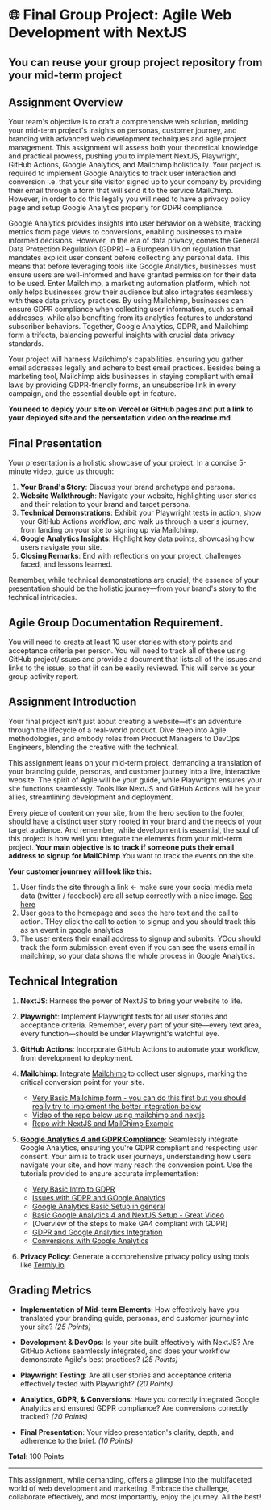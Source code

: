 # 🌐 **Final Group Project: Agile Web Development with NextJS**

## **You can reuse your group project repository from your mid-term project**

## **Assignment Overview**

Your team's objective is to craft a comprehensive web solution, melding your mid-term project's insights on personas, customer journey, and branding with advanced web development techniques and agile project management. This assignment will assess both your theoretical knowledge and practical prowess, pushing you to implement NextJS, Playwright, GitHub Actions, Google Analytics, and Mailchimp holistically.  Your project is required to implement Google Analytics to track user interaction and conversion i.e. that your site visitor signed up to your company by providing their email through a form that will send it to the service MailChimp.  However, in order to do this legally you will need to have a privacy policy page and setup Google Analytics properly for GDPR compliance.

Google Analytics provides insights into user behavior on a website, tracking metrics from page views to conversions, enabling businesses to make informed decisions. However, in the era of data privacy, comes the General Data Protection Regulation (GDPR) – a European Union regulation that mandates explicit user consent before collecting any personal data. This means that before leveraging tools like Google Analytics, businesses must ensure users are well-informed and have granted permission for their data to be used. Enter Mailchimp, a marketing automation platform, which not only helps businesses grow their audience but also integrates seamlessly with these data privacy practices. By using Mailchimp, businesses can ensure GDPR compliance when collecting user information, such as email addresses, while also benefiting from its analytics features to understand subscriber behaviors. Together, Google Analytics, GDPR, and Mailchimp form a trifecta, balancing powerful insights with crucial data privacy standards.

Your project will harness Mailchimp's capabilities, ensuring you gather email addresses legally and adhere to best email practices. Besides being a marketing tool, Mailchimp aids businesses in staying compliant with email laws by providing GDPR-friendly forms, an unsubscribe link in every campaign, and the essential double opt-in feature.

**You need to deploy your site on Vercel or GitHub pages and put a link to your deployed site and the persentation video on the readme.md**

## **Final Presentation**

Your presentation is a holistic showcase of your project. In a concise 5-minute video, guide us through:

1. **Your Brand's Story**: Discuss your brand archetype and persona.
2. **Website Walkthrough**: Navigate your website, highlighting user stories and their relation to your brand and target persona.
3. **Technical Demonstrations**: Exhibit your Playwright tests in action, show your GitHub Actions workflow, and walk us through a user's journey, from landing on your site to signing up via Mailchimp.
4. **Google Analytics Insights**: Highlight key data points, showcasing how users navigate your site.
5. **Closing Remarks**: End with reflections on your project, challenges faced, and lessons learned.

Remember, while technical demonstrations are crucial, the essence of your presentation should be the holistic journey—from your brand's story to the technical intricacies.


## Agile Group Documentation Requirement.
You will need to create at least 10 user stories with story points and acceptance criteria per person.  You will need to track all of these using GitHub project/issues and provide a document that lists all of the issues and links to the issue, so that iit can be easily reviewed.  This will serve as your group activity report.

## **Assignment Introduction**

Your final project isn't just about creating a website—it's an adventure through the lifecycle of a real-world product. Dive deep into Agile methodologies, and embody roles from Product Managers to DevOps Engineers, blending the creative with the technical. 

This assignment leans on your mid-term project, demanding a translation of your branding guide, personas, and customer journey into a live, interactive website. The spirit of Agile will be your guide, while Playwright ensures your site functions seamlessly. Tools like NextJS and GitHub Actions will be your allies, streamlining development and deployment.

Every piece of content on your site, from the hero section to the footer, should have a distinct user story rooted in your brand and the needs of your target audience. And remember, while development is essential, the soul of this project is how well you integrate the elements from your mid-term project.  **Your main objective is to track if someone puts their email address to signup for MailChimp**  You want to track the events on the site.

**Your customer jounrney will look like this:**

1. User finds the site through a link <- make sure your social media meta data (twitter / facebook) are all setup correctly with a nice image. [See here](https://www.youtube.com/watch?v=AIbSlwz2u5I)
2. User goes to the homepage and sees the hero text and the call to action.  THey click the call to action to signup and you should track this as an event in google analytics
3. The user enters their email address to signup and submits.  YOou should track the form submission event even if you can see the users email in mailchimp, so your data shows the whole process in Google Analytics.

## **Technical Integration**

1. **NextJS**: Harness the power of NextJS to bring your website to life.
2. **Playwright**: Implement Playwright tests for all user stories and acceptance criteria. Remember, every part of your site—every text area, every function—should be under Playwright's watchful eye.
3. **GitHub Actions**: Incorporate GitHub Actions to automate your workflow, from development to deployment.
4. **Mailchimp**: Integrate [Mailchimp](https://mailchimp.com) to collect user signups, marking the critical conversion point for your site.
    - [Very Basic Mailchimp form - you can do this first but you should really try to implement the better integration below ](https://www.youtube.com/watch?v=3fF57uIWYIg)
    - [Video of the repo below using mailchimp and nextjs](https://www.youtube.com/watch?v=wcG6xNe10Y4)
    - [Repo with NextJS and MailChimp Example](https://github.com/ebraj/Newsletter)
5. **[Google Analytics 4 and GDPR Compliance](https://developers.google.com/analytics/devguides/collection/ga4)**: Seamlessly integrate Google Analytics, ensuring you're GDPR compliant and respecting user consent. Your aim is to track user journeys, understanding how users navigate your site, and how many reach the conversion point. Use the tutorials provided to ensure accurate implementation:
   - [Very Basic Intro to GDPR](https://www.youtube.com/watch?v=NcHSD3fWJiQ)
   - [Issues with GDPR and GOogle Analytics](https://www.youtube.com/watch?v=xBMPtaaweTs)
   - [Google Analytics Basic Setup in general](https://www.youtube.com/watch?v=xvt9x2lm5vw)
   - [Basic Google Analytics 4 and NextJS Setup - Great Video](https://www.youtube.com/watch?v=2woWjkED-vg)
   - [Overview of the steps to make GA4 compliant with GDPR]
   - [GDPR and Google Analytics Integration](https://dev.to/ramonak/react-enable-google-analytics-after-a-user-grants-consent-5bg3)
   - [Conversions with Google Analytics](https://support.google.com/analytics/answer/12966437?hl=en)

6. **Privacy Policy**: Generate a comprehensive privacy policy using tools like [Termly.io](https://termly.io/).

## **Grading Metrics**

- **Implementation of Mid-term Elements**: How effectively have you translated your branding guide, personas, and customer journey into your site? *(25 Points)*
  
- **Development & DevOps**: Is your site built effectively with NextJS? Are GitHub Actions seamlessly integrated, and does your workflow demonstrate Agile's best practices? *(25 Points)*

- **Playwright Testing**: Are all user stories and acceptance criteria effectively tested with Playwright? *(20 Points)*

- **Analytics, GDPR, & Conversions**: Have you correctly integrated Google Analytics and ensured GDPR compliance? Are conversions correctly tracked? *(20 Points)*

- **Final Presentation**: Your video presentation's clarity, depth, and adherence to the brief. *(10 Points)*

**Total**: 100 Points

---

This assignment, while demanding, offers a glimpse into the multifaceted world of web development and marketing. Embrace the challenge, collaborate effectively, and most importantly, enjoy the journey. All the best!
